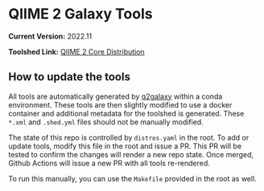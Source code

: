 # QIIME 2 Galaxy Tools

**Current Version:** 2022.11

**Toolshed Link:** [QIIME 2 Core Distribution](https://toolshed.g2.bx.psu.edu/repository?repository_id=d256b91a26ac697f)

## How to update the tools
All tools are automatically generated by [q2galaxy](https://github.com/qiime2/q2galaxy) within a conda environment.
These tools are then slightly modified to use a docker container and additional metadata for the toolshed is generated.
These `*.xml` and `.shed.yml` files should not be manually modified.

The state of this repo is controlled by `distros.yaml` in the root.
To add or update tools, modify this file in the root and issue a PR.
This PR will be tested to confirm the changes will render a new repo state.
Once merged, Github Actions will issue a new PR with all tools re-rendered.

To run this manually, you can use the `Makefile` provided in the root as well.
